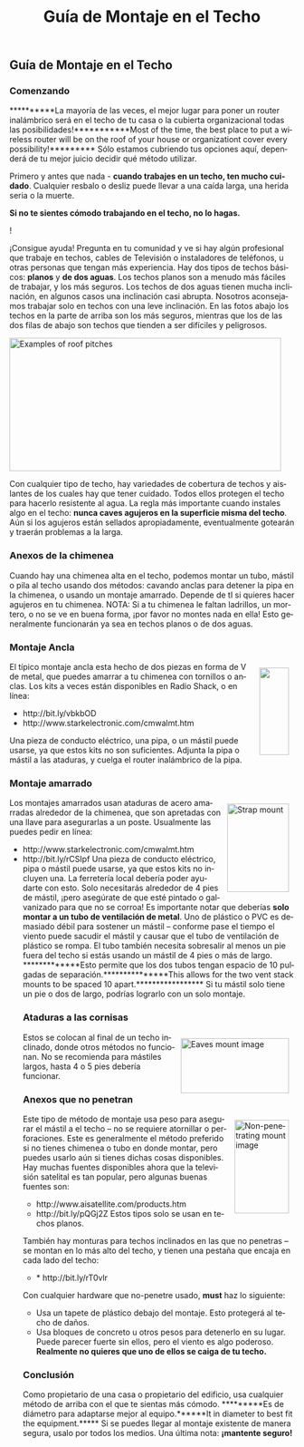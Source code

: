 ﻿---
layout: default
title: Guía de Montaje en el Techo
categories: 
created: 2013-07-30
changed: 2013-07-30
post_author: critzo
lang: es
---
 <h2>Guía de Montaje en el Techo</h2>

<h3>Comenzando</h3>

<p>**********La mayoría de las veces, el mejor lugar para poner un router inalámbrico será en el techo de tu casa o la cubierta organizacional todas las posibilidades!***********Most of the time, the best place to put a wireless router will be on the roof of your house or organizationt cover every possibility!********* Sólo estamos cubriendo tus opciones aquí, dependerá de tu mejor juicio decidir qué método utilizar.</p>

<p>Primero y antes que nada - <strong>cuando trabajes en un techo, ten mucho cuidado</strong>. Cualquier resbalo o desliz puede llevar a una caída larga, una herida seria o la muerte.</p>

<p><strong>Si no te sientes cómodo trabajando en el techo, no lo hagas.</strong></p>!

<p>¡Consigue ayuda! Pregunta en tu comunidad y ve si hay algún profesional que trabaje en techos, cables de Televisión o instaladores de teléfonos, u otras personas que tengan más experiencia. Hay dos tipos de techos básicos: <strong>planos</strong> y <strong>de dos aguas</strong>. Los techos planos son a menudo más fáciles de trabajar, y los más seguros. Los techos de dos aguas tienen mucha inclinación, en algunos casos una inclinación casi abrupta. Nosotros aconsejamos trabajar solo en techos con una leve inclinación. En las fotos abajo los techos en la parte de arriba son los más seguros, mientras que los de las dos filas de abajo son techos que tienden a ser difíciles y peligrosos.</p>

<p><img alt="Examples of roof pitches" class="media-image attr__typeof__foaf:Image img__fid__238 img__view_mode__media_large attr__format__media_large" height="235" src="/files/styles/large/public/Example_of_Roof_Pitches_small_0.jpg?itok=ZBeh1EI-" typeof="foaf:Image" width="480" /></p>

<p>Con cualquier tipo de techo, hay variedades de cobertura de techos y aislantes de los cuales hay que tener cuidado. Todos ellos protegen el techo para hacerlo resistente al agua. La regla más importante cuando instales algo en el techo: <strong>nunca caves agujeros en la superficie misma del techo</strong>. Aún si los agujeros están sellados apropiadamente, eventualmente gotearán y traerán problemas a la larga.</p>

<h3>Anexos de la chimenea</h3>

<p>Cuando hay una chimenea alta en el techo, podemos montar un tubo, mástil o pila al techo usando dos métodos: cavando anclas para detener la pipa en la chimenea, o usando un montaje amarrado. Depende de tI si quieres hacer agujeros en tu chimenea. NOTA: Si a tu chimenea le faltan ladrillos, un mortero, o no se ve en buena forma, ¡por favor no montes nada en ella! Esto generalmente funcionarán ya sea en techos planos o de dos aguas.</p>

<h3>Montaje Ancla</h3>

<p><img alt="" class="media-image attr__typeof__foaf:Image img__fid__239 img__view_mode__media_large attr__format__media_large" src="/files/styles/large/public/anchor.png?itok=SRs3k49g" style="width: 52px; height: 154px; float: right; margin: 10px;" typeof="foaf:Image" />El típico montaje ancla esta hecho de dos piezas en forma de V de metal, que puedes amarrar a tu chimenea con tornillos o anclas. Los kits a veces están disponibles en Radio Shack, o en línea:</p>

<ul>
	<li>http://bit.ly/vbkbOD</li>
	<li>http://www.starkelectronic.com/cmwalmt.htm</li>
</ul>

<p>Una pieza de conducto eléctrico, una pipa, o un mástil puede usarse, ya que estos kits no son suficientes. Adjunta la pipa o mástil a las ataduras, y cuelga el router inalámbrico de la pipa.</p>

<h3>Montaje amarrado</h3>

<p><img alt="Strap mount" class="media-image attr__typeof__foaf:Image img__fid__240 img__view_mode__media_large attr__format__media_large" src="/files/styles/large/public/strap.png?itok=pEUVVWIV" style="width: 109px; height: 156px; float: right; margin: 10px;" typeof="foaf:Image" />Los montajes amarrados usan ataduras de acero amarradas alrededor de la chimenea, que son apretadas con una llave para asegurarlas a un poste. Usualmente las puedes pedir en línea:</p>

<ul>
	<li>http://www.starkelectronic.com/cmwalmt.htm</li>
	<li>http://bit.ly/rCSIpf Una pieza de conducto eléctrico, pipa o mástil puede usarse, ya que estos kits no incluyen una. La ferretería local debería poder ayudarte con esto. Solo necesitarás alrededor de 4 pies de mástil, ¡pero asegúrate de que esté pintado o galvanizado para que no se corroa! Es importante notar que deberías <strong>solo montar a un tubo de ventilación de metal</strong>. Uno de plástico o PVC es demasiado débil para sostener un mástil – conforme pase el tiempo el viento puede sacudir el mástil y causar que el tubo de ventilación de plástico se rompa. El tubo también necesita sobresalir al menos un pie fuera del techo si estás usando un mástil de 4 pies o más de largo. *************Esto permite que los dos tubos tengan espacio de 10 pulgadas de separación.***************This allows for the two vent stack mounts to be spaced 10 apart.***************** Si tu mástil solo tiene un pie o dos de largo, podrías lograrlo con un solo montaje.</p>

<h3>Ataduras a las cornisas</h3>

<p><img alt="Eaves mount image" class="media-image attr__typeof__foaf:Image img__fid__242 img__view_mode__media_large attr__format__media_large" src="/files/styles/large/public/eaves.png?itok=YtnsKHIX" style="width: 191px; height: 97px; margin: 10px; float: right;" typeof="foaf:Image" />Estos se colocan al final de un techo inclinado, donde otros métodos no funcionan. No se recomienda para mástiles largos, hasta 4 o 5 pies debería funcionar.</p>

<h3>Anexos que no penetran</h3>

<p><img alt="Non-penetrating mount image" class="media-image attr__typeof__foaf:Image img__fid__243 img__view_mode__media_large attr__format__media_large" src="/files/styles/large/public/non-pen.png?itok=FXbcl6rD" style="width: 96px; height: 165px; margin: 10px; float: right;" typeof="foaf:Image" />Este tipo de método de montaje usa peso para asegurar el mástil a el techo – no se requiere atornillar o perforaciones. Este es generalmente el método preferido si no tienes chimenea o tubo en donde montar, pero puedes usarlo aún si tienes dichas cosas disponibles. Hay muchas fuentes disponibles ahora que la televisión satelital es tan popular, pero algunas buenas fuentes son:</p>

<ul>
	<li>http://www.aisatellite.com/products.htm</li>
	<li>http://bit.ly/pQGj2Z Estos tipos solo se usan en techos planos.</li>
</ul>

<p>También hay monturas para techos inclinados en las que no penetras – se montan en lo más alto del techo, y tienen una pestaña que encaja en cada lado del techo:</p>

<ul>
	<li>* http://bit.ly/rT0vlr</li>
</ul>

<p>Con cualquier hardware que no-penetre usado, <strong>must</strong> haz lo siguiente:</p>

<ul>
	<li>Usa un tapete de plástico debajo del montaje. Esto protegerá al techo de daños.</li>
	<li>Usa bloques de concreto u otros pesos para detenerlo en su lugar. Puede parecer fuerte sin ellos, pero el viento es algo poderoso.<br />
	<strong>Realmente no quieres que uno de ellos se caiga de tu techo.</strong></li>
</ul>

<h3>Conclusión</h3>

<p>Como propietario de una casa o propietario del edificio, usa cualquier método de arriba con el que te sientas más cómodo. *********Es de diámetro para adaptarse mejor al equipo.******It in diameter to best fit the equipment.***** Si se puedes llegar al montaje existente de manera segura, usalo por todos los medios. Una última nota: <strong>¡mantente seguro!</strong></p>


